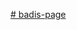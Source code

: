 [# badis-page](https://colab.research.google.com/gist/Amadest/31c3860b1170c3ad6ba12111f06d9a7c/badis.ipynb)
